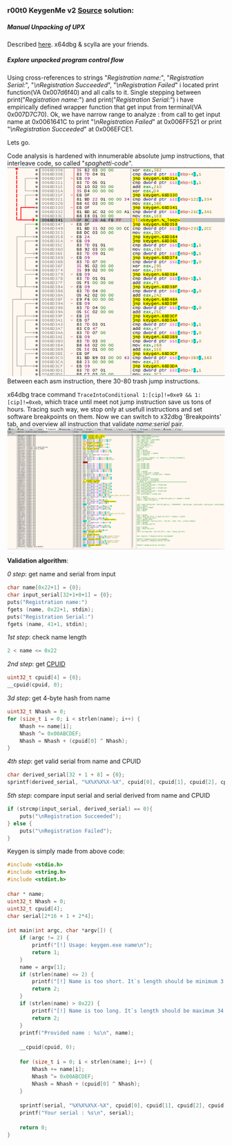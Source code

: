 ### r00t0 KeygenMe v2 [Source](https://forum.tuts4you.com/topic/39969-r00t0-keygenme-v2/) solution:

##### Manual Unpacking of UPX
Described [here](https://securityxploded.com/unpackingupx.php). x64dbg & scylla are your friends.

##### Explore unpacked program control flow
Using cross-references to strings "_Registration name:_", "_Registration Serial:_", "_\nRegistration Succeeded_", "_\nRegistration Failed_"
i located print function(VA 0x007d6f40) and all calls to it. Single stepping between print("_Registration name:_") and print("_Registration Serial:_")
 i have empirically defined wrapper function that get input from terminal(VA 0x007D7C70). Ok, we have narrow range to analyze :
from call to get input name at 0x0061641C to print "_\nRegistration Failed_" at 0x006FF521 or print "_\nRegistration Succeeded_" at 0x006EFCE1.

Lets go.

Code analysis is hardened with innumerable absolute jump instructions, that interleave code, so called "_spaghetti-code_".
![](https://github.com/smart-rabbit/r00t0_KeygenMe_v2/blob/master/write-up/spaghetti-code.png)
Between each asm instruction, there 30-80 trash jump instructions.

x64dbg trace command `TraceIntoConditional 1:[cip]!=0xe9 && 1:[cip]!=0xeb`, which trace until meet not jump instruction save us tons of hours.
Tracing such way, we stop only at usefull instructions and set software breakpoints on them. Now we can switch to x32dbg 'Breakpoints' tab, and overview
all instruction that validate _name:serial_ pair.
![](https://github.com/smart-rabbit/r00t0_KeygenMe_v2/blob/master/write-up/pure_validation_code.png)

**Validation algorithm**:

_0 step_: get name and serial from input
```C
char name[0x22+1] = {0};
char input_serial[32+1+8+1] = {0};
puts("Registration name:")
fgets (name, 0x22+1, stdin);
puts("Registration Serial:")
fgets (name, 41+1, stdin);
```
_1st step_: check name length
```python
2 < name <= 0x22
```
_2nd step_: get [CPUID](https://en.wikipedia.org/wiki/CPUID#EAX=0:_Get_vendor_ID_(including_EAX=1:_Get_CPUID)) 
```C
uint32_t cpuid[4] = {0};
__cpuid(cpuid, 0);
```
_3d  step_: get 4-byte hash from name 
```C
uint32_t Nhash = 0;
for (size_t i = 0; i < strlen(name); i++) {
	Nhash += name[i];
	Nhash ^= 0x00ABCDEF;
	Nhash = Nhash + (cpuid[0] ^ Nhash);
}
```
_4th step_: get valid serial from name and CPUID
```C
char derived_serial[32 + 1 + 8] = {0};
sprintf(derived_serial, "%X%X%X%X-%X", cpuid[0], cpuid[1], cpuid[2], cpuid[3], Nhash);
```
_5th step_: compare input serial and serial derived from name and CPUID
```C
if (strcmp(input_serial, derived_serial) == 0){
    puts("\nRegistration Succeeded");
} else {
    puts("\nRegistration Failed");
}
```


Keygen is simply made from above code:
```C
#include <stdio.h>
#include <string.h>
#include <stdint.h>

char * name;
uint32_t Nhash = 0;
uint32_t cpuid[4];
char serial[2*16 + 1 + 2*4];

int main(int argc, char *argv[]) {
	if (argc != 2) {
		printf("[!] Usage: keygen.exe name\n");
		return 1;
	}
	name = argv[1];
	if (strlen(name) <= 2) {
		printf("[!] Name is too short. It`s length should be minimum 3 chars.\n");
		return 2;
	}
	if (strlen(name) > 0x22) {
		printf("[!] Name is too long. It`s length should be maximum 34 chars.\n");
		return 2;
	}
	printf("Provided name : %s\n", name);

	__cpuid(cpuid, 0);

	for (size_t i = 0; i < strlen(name); i++) {
		Nhash += name[i];
		Nhash ^= 0x00ABCDEF;
		Nhash = Nhash + (cpuid[0] ^ Nhash);
	}

	sprintf(serial, "%X%X%X%X-%X", cpuid[0], cpuid[1], cpuid[2], cpuid[3], Nhash);
	printf("Your serial : %s\n", serial);

	return 0;
}
```
